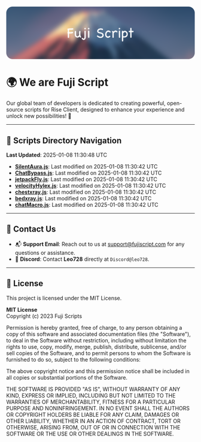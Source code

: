 ![Banner](.github/b.webp)

# 🌍 **We are Fuji Script**

Our global team of developers is dedicated to creating powerful, open-source scripts for Rise Client, designed to enhance your experience and unlock new possibilities! 🌟

---
<!-- SCRIPTS_NAVIGATION_START -->
## 📂 **Scripts Directory Navigation**

**Last Updated**: 2025-01-08 11:30:48 UTC

- **[SilentAura.js](scripts/SilentAura.js)**: Last modified on 2025-01-08 11:30:42 UTC
- **[ChatBypass.js](scripts/ChatBypass.js)**: Last modified on 2025-01-08 11:30:42 UTC
- **[jetpackFly.js](scripts/jetpackFly.js)**: Last modified on 2025-01-08 11:30:42 UTC
- **[velocityHylex.js](scripts/velocityHylex.js)**: Last modified on 2025-01-08 11:30:42 UTC
- **[chestxray.js](scripts/chestxray.js)**: Last modified on 2025-01-08 11:30:42 UTC
- **[bedxray.js](scripts/bedxray.js)**: Last modified on 2025-01-08 11:30:42 UTC
- **[chatMacro.js](scripts/chatMacro.js)**: Last modified on 2025-01-08 11:30:42 UTC

<!-- SCRIPTS_NAVIGATION_END -->

---

## 💬 **Contact Us**  
- 📬 **Support Email**: Reach out to us at [support@fujiscript.com](mailto:support@fujiscript.com) for any questions or assistance.  
- 💬 **Discord**: Contact **Leo728** directly at `Discord@leo728`.

---

## 📜 **License**

This project is licensed under the MIT License.  

**MIT License**  
Copyright (c) 2023 Fuji Scripts  

Permission is hereby granted, free of charge, to any person obtaining a copy of this software and associated documentation files (the "Software"), to deal in the Software without restriction, including without limitation the rights to use, copy, modify, merge, publish, distribute, sublicense, and/or sell copies of the Software, and to permit persons to whom the Software is furnished to do so, subject to the following conditions:  

The above copyright notice and this permission notice shall be included in all copies or substantial portions of the Software.  

THE SOFTWARE IS PROVIDED "AS IS", WITHOUT WARRANTY OF ANY KIND, EXPRESS OR IMPLIED, INCLUDING BUT NOT LIMITED TO THE WARRANTIES OF MERCHANTABILITY, FITNESS FOR A PARTICULAR PURPOSE AND NONINFRINGEMENT. IN NO EVENT SHALL THE AUTHORS OR COPYRIGHT HOLDERS BE LIABLE FOR ANY CLAIM, DAMAGES OR OTHER LIABILITY, WHETHER IN AN ACTION OF CONTRACT, TORT OR OTHERWISE, ARISING FROM, OUT OF OR IN CONNECTION WITH THE SOFTWARE OR THE USE OR OTHER DEALINGS IN THE SOFTWARE.  
